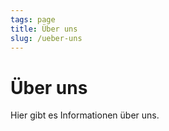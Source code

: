 ```yaml
---
tags: page
title: Über uns
slug: /ueber-uns
---
```


# Über uns

Hier gibt es Informationen über uns.